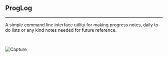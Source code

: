 ProgLog 
----------------------------------------
----------------------------------------
A simple command line interface utility for making progress notes, daily to-do lists or any kind notes needed for future reference. 

<br>

![Capture](https://github.com/jshores281/PROGLOG/assets/52839097/56faa990-1a0b-4a90-9ec7-e2688006dfe8)



